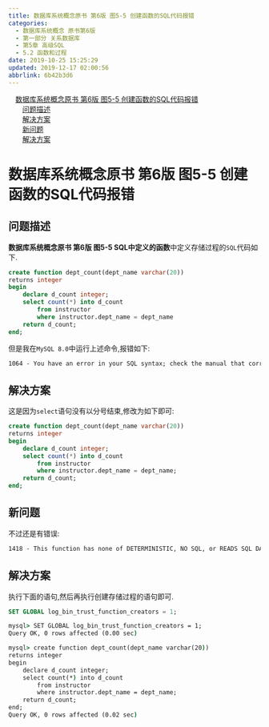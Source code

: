 ```yaml
---
title: 数据库系统概念原书 第6版 图5-5 创建函数的SQL代码报错
categories: 
  - 数据库系统概念 原书第6版
  - 第一部分 关系数据库
  - 第5章 高级SQL
  - 5.2 函数和过程
date: 2019-10-25 15:25:29
updated: 2019-12-17 02:00:56
abbrlink: 6b42b3d6
---
```

<div id='my_toc'><a href="/ReadingNotes/6b42b3d6/#数据库系统概念原书-第6版-图5-5-创建函数的SQL代码报错" class="header_1">数据库系统概念原书 第6版 图5-5 创建函数的SQL代码报错</a>&nbsp;<br><a href="/ReadingNotes/6b42b3d6/#问题描述" class="header_2">问题描述</a>&nbsp;<br><a href="/ReadingNotes/6b42b3d6/#解决方案" class="header_2">解决方案</a>&nbsp;<br><a href="/ReadingNotes/6b42b3d6/#新问题" class="header_2">新问题</a>&nbsp;<br><a href="/ReadingNotes/6b42b3d6/#解决方案" class="header_2">解决方案</a>&nbsp;<br></div>
<style>.header_1{margin-left: 1em;}.header_2{margin-left: 2em;}.header_3{margin-left: 3em;}.header_4{margin-left: 4em;}.header_5{margin-left: 5em;}.header_6{margin-left: 6em;}</style>
<!--more-->
<script>if (navigator.platform.search('arm')==-1){document.getElementById('my_toc').style.display = 'none';}var e,p = document.getElementsByTagName('p');while (p.length>0) {e = p[0];e.parentElement.removeChild(e);}</script>

<!--end-->
# 数据库系统概念原书 第6版 图5-5 创建函数的SQL代码报错 #
## 问题描述 ##
**数据库系统概念原书 第6版 图5-5 SQL中定义的函数**中定义存储过程的`SQL`代码如下.
```sql
create function dept_count(dept_name varchar(20))
returns integer
begin
    declare d_count integer;
    select count(*) into d_count
        from instructor
        where instructor.dept_name = dept_name
    return d_count;
end;
```
但是我在`MySQL 8.0`中运行上述命令,报错如下:
```cmd
1064 - You have an error in your SQL syntax; check the manual that corresponds to your MySQL server version for the right syntax to use near 'return d_count; end' at line 8
```
## 解决方案 ##
这是因为`select`语句没有以分号结束,修改为如下即可:
```sql
create function dept_count(dept_name varchar(20))
returns integer
begin
    declare d_count integer;
    select count(*) into d_count
        from instructor
        where instructor.dept_name = dept_name;
    return d_count;
end;
```
## 新问题 ##
不过还是有错误:
```cmd
1418 - This function has none of DETERMINISTIC, NO SQL, or READS SQL DATA in its declaration and binary logging is enabled (you *might* want to use the less safe log_bin_trust_function_creators variable)
```
## 解决方案 ##
执行下面的语句,然后再执行创建存储过程的语句即可.
```sql
SET GLOBAL log_bin_trust_function_creators = 1;
```

```cmd
mysql> SET GLOBAL log_bin_trust_function_creators = 1;
Query OK, 0 rows affected (0.00 sec)

mysql> create function dept_count(dept_name varchar(20))
returns integer
begin
    declare d_count integer;
    select count(*) into d_count
        from instructor
        where instructor.dept_name = dept_name;
    return d_count;
end;
Query OK, 0 rows affected (0.02 sec)
```

